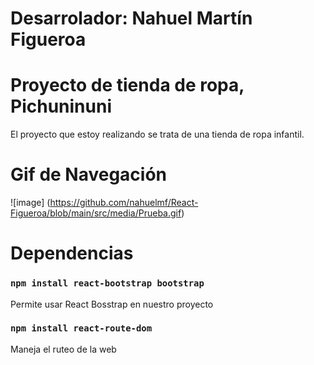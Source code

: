 # Desarrolador: Nahuel Martín Figueroa

# Proyecto de tienda de ropa, Pichuninuni
El proyecto que estoy realizando se trata de una tienda de ropa infantil.

# Gif de Navegación

![image] (https://github.com/nahuelmf/React-Figueroa/blob/main/src/media/Prueba.gif)

# Dependencias

### `npm install react-bootstrap bootstrap`

Permite usar React Bosstrap en nuestro proyecto

### `npm install react-route-dom`

Maneja el ruteo de la web
